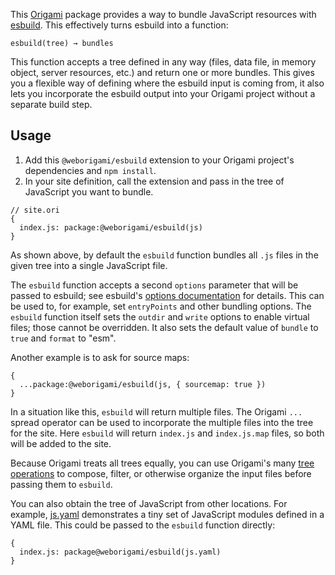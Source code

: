 This [Origami](https://weborigami) package provides a way to bundle JavaScript resources with [esbuild](https://esbuild.github.io/). This effectively turns esbuild into a function:

```
esbuild(tree) → bundles
```

This function accepts a tree defined in any way (files, data file, in memory object, server resources, etc.) and return one or more bundles. This gives you a flexible way of defining where the esbuild input is coming from, it also lets you incorporate the esbuild output into your Origami project without a separate build step.

## Usage

1. Add this `@weborigami/esbuild` extension to your Origami project's dependencies and `npm install`.
2. In your site definition, call the extension and pass in the tree of JavaScript you want to bundle.

```ori
// site.ori
{
  index.js: package:@weborigami/esbuild(js)
}
```

As shown above, by default the `esbuild` function bundles all `.js` files in the given tree into a single JavaScript file.

The `esbuild` function accepts a second `options` parameter that will be passed to esbuild; see esbuild's [options documentation](https://esbuild.github.io/api/#general-options) for details. This can be used to, for example, set `entryPoints` and other bundling options. The `esbuild` function itself sets the `outdir` and `write` options to enable virtual files; those cannot be overridden. It also sets the default value of `bundle` to `true` and `format` to "esm".

Another example is to ask for source maps:

```ori
{
  ...package:@weborigami/esbuild(js, { sourcemap: true })
}
```

In a situation like this, `esbuild` will return multiple files. The Origami `...` spread operator can be used to incorporate the multiple files into the tree for the site. Here `esbuild` will return `index.js` and `index.js.map` files, so both will be added to the site.

Because Origami treats all trees equally, you can use Origami's many [tree operations](https://weborigami.org/builtins/tree) to compose, filter, or otherwise organize the input files before passing them to `esbuild`.

You can also obtain the tree of JavaScript from other locations. For example, [js.yaml](./demo/js.yaml) demonstrates a tiny set of JavaScript modules defined in a YAML file. This could be passed to the `esbuild` function directly:

```ori
{
  index.js: package@weborigami/esbuild(js.yaml)
}
```

